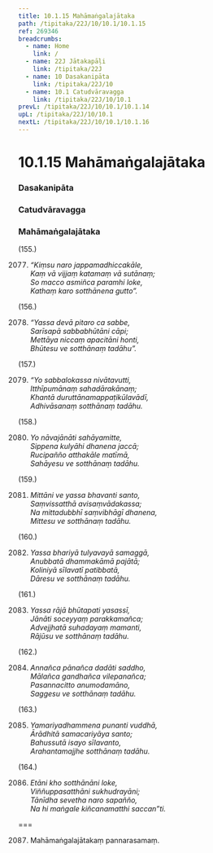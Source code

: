 ```yaml
---
title: 10.1.15 Mahāmaṅgalajātaka
path: /tipitaka/22J/10/10.1/10.1.15
ref: 269346
breadcrumbs:
  - name: Home
    link: /
  - name: 22J Jātakapāḷi
    link: /tipitaka/22J
  - name: 10 Dasakanipāta
    link: /tipitaka/22J/10
  - name: 10.1 Catudvāravagga
    link: /tipitaka/22J/10/10.1
prevL: /tipitaka/22J/10/10.1/10.1.14
upL: /tipitaka/22J/10/10.1
nextL: /tipitaka/22J/10/10.1/10.1.16
---
```


# 10.1.15 Mahāmaṅgalajātaka

### Dasakanipāta

### Catudvāravagga

### Mahāmaṅgalajātaka

(155.)

2077. _“Kiṃsu naro jappamadhiccakāle,_  
_Kaṃ vā vijjaṃ katamaṃ vā sutānaṃ;_  
_So macco asmiñca paramhi loke,_  
_Kathaṃ karo sotthānena gutto”._  


(156.)

2078. _“Yassa devā pitaro ca sabbe,_  
_Sarīsapā sabbabhūtāni cāpi;_  
_Mettāya niccaṃ apacitāni honti,_  
_Bhūtesu ve sotthānaṃ tadāhu”._  


(157.)

2079. _“Yo sabbalokassa nivātavutti,_  
_Itthīpumānaṃ sahadārakānaṃ;_  
_Khantā duruttānamappaṭikūlavādī,_  
_Adhivāsanaṃ sotthānaṃ tadāhu._  


(158.)

2080. _Yo nāvajānāti sahāyamitte,_  
_Sippena kulyāhi dhanena jaccā;_  
_Rucipañño atthakāle matīmā,_  
_Sahāyesu ve sotthānaṃ tadāhu._  


(159.)

2081. _Mittāni ve yassa bhavanti santo,_  
_Saṃvissatthā avisaṃvādakassa;_  
_Na mittadubbhī saṃvibhāgī dhanena,_  
_Mittesu ve sotthānaṃ tadāhu._  


(160.)

2082. _Yassa bhariyā tulyavayā samaggā,_  
_Anubbatā dhammakāmā pajātā;_  
_Koliniyā sīlavatī patibbatā,_  
_Dāresu ve sotthānaṃ tadāhu._  


(161.)

2083. _Yassa rājā bhūtapati yasassī,_  
_Jānāti soceyyaṃ parakkamañca;_  
_Advejjhatā suhadayaṃ mamanti,_  
_Rājūsu ve sotthānaṃ tadāhu._  


(162.)

2084. _Annañca pānañca dadāti saddho,_  
_Mālañca gandhañca vilepanañca;_  
_Pasannacitto anumodamāno,_  
_Saggesu ve sotthānaṃ tadāhu._  


(163.)

2085. _Yamariyadhammena punanti vuddhā,_  
_Ārādhitā samacariyāya santo;_  
_Bahussutā isayo sīlavanto,_  
_Arahantamajjhe sotthānaṃ tadāhu._  


(164.)

2086. _Etāni kho sotthānāni loke,_  
_Viññuppasatthāni sukhudrayāni;_  
_Tānīdha sevetha naro sapañño,_  
_Na hi maṅgale kiñcanamatthi saccan”ti._  


===

2087. Mahāmaṅgalajātakaṃ pannarasamaṃ.




